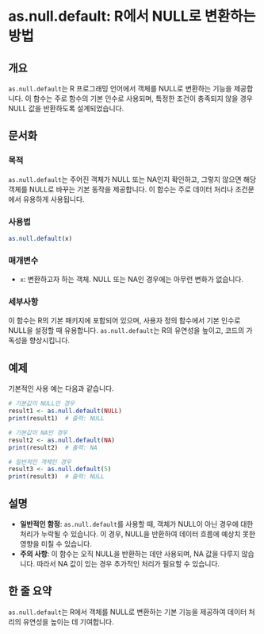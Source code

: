 <!--
Meta Description: # as.null.default: R에서 NULL로 변환하는 방법 ## 개요 `as.null.default`는 R 프로그래밍 언어에서 객체를 NULL로 변환하는 기능을 제공합니다. 이 함수는 주로 함수의 기본 인수로 사용되며, 특정한 조건이 충족되지 않을 경우 NULL...
Meta Keywords: null, default, null로, 함수는, 변환하는
-->

# as.null.default: R에서 NULL로 변환하는 방법

## 개요
`as.null.default`는 R 프로그래밍 언어에서 객체를 NULL로 변환하는 기능을 제공합니다. 이 함수는 주로 함수의 기본 인수로 사용되며, 특정한 조건이 충족되지 않을 경우 NULL 값을 반환하도록 설계되었습니다.

## 문서화
### 목적
`as.null.default`는 주어진 객체가 NULL 또는 NA인지 확인하고, 그렇지 않으면 해당 객체를 NULL로 바꾸는 기본 동작을 제공합니다. 이 함수는 주로 데이터 처리나 조건문에서 유용하게 사용됩니다.

### 사용법
```R
as.null.default(x)
```

### 매개변수
- `x`: 변환하고자 하는 객체. NULL 또는 NA인 경우에는 아무런 변화가 없습니다.

### 세부사항
이 함수는 R의 기본 패키지에 포함되어 있으며, 사용자 정의 함수에서 기본 인수로 NULL을 설정할 때 유용합니다. `as.null.default`는 R의 유연성을 높이고, 코드의 가독성을 향상시킵니다.

## 예제
기본적인 사용 예는 다음과 같습니다.

```R
# 기본값이 NULL인 경우
result1 <- as.null.default(NULL)
print(result1)  # 출력: NULL

# 기본값이 NA인 경우
result2 <- as.null.default(NA)
print(result2)  # 출력: NA

# 일반적인 객체인 경우
result3 <- as.null.default(5)
print(result3)  # 출력: NULL
```

## 설명
- **일반적인 함정**: `as.null.default`를 사용할 때, 객체가 NULL이 아닌 경우에 대한 처리가 누락될 수 있습니다. 이 경우, NULL을 반환하여 데이터 흐름에 예상치 못한 영향을 미칠 수 있습니다.
- **주의 사항**: 이 함수는 오직 NULL을 반환하는 데만 사용되며, NA 값을 다루지 않습니다. 따라서 NA 값이 있는 경우 추가적인 처리가 필요할 수 있습니다.

## 한 줄 요약
`as.null.default`는 R에서 객체를 NULL로 변환하는 기본 기능을 제공하여 데이터 처리의 유연성을 높이는 데 기여합니다.